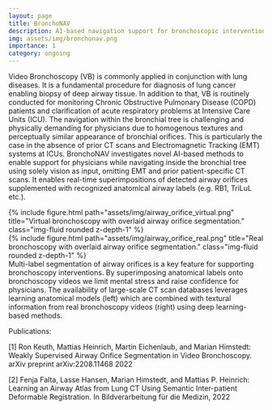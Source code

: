 ```yaml
---
layout: page
title: BronchoNAV
description: AI-based navigation support for bronchoscopic interventions 
img: assets/img/bronchonav.png
importance: 1
category: ongoing
---
```


Video Bronchoscopy (VB) is commonly applied in conjunction with lung diseases. It is a fundamental procedure for diagnosis of lung cancer enabling biopsy of deep airway tissue. In addition to that, VB is routinely conducted for monitoring Chronic Obstructive Pulmonary Disease (COPD) patients and clarification of acute respiratory problems at Intensive Care Units (ICU). The navigation within the bronchial tree is challenging and physically demanding for physicians due to homogenous textures and perceptually similar appearance of bronchial orifices. This is particularly the case in the absence of prior CT scans and Electromagnetic Tracking (EMT) systems at ICUs. BronchoNAV investigates novel AI-based methods to enable support for physicians while navigating inside the bronchial tree using solely vision as input, omitting EMT and prior patient-specific CT scans. It enables real-time superimpositions of detected airway orifices supplemented with recognized anatomical airway labels (e.g. RB1, TriLuL etc.). 

<div class="row justify-content-sm-center">
    <div class="col-sm-8 mt-3 mt-md-0">
        {% include figure.html path="assets/img/airway_orifice_virtual.png" title="Virtual bronchoscopy with overlaid airway orifice segmentation." class="img-fluid rounded z-depth-1" %}
    </div>
    <div class="col-sm-4 mt-3 mt-md-0">
        {% include figure.html path="assets/img/airway_orifice_real.png" title="Real bronchoscopy with overlaid airway orifice segmentation." class="img-fluid rounded z-depth-1" %}
    </div>
</div>
<div class="caption">
    Multi-label segmentation of airway orifices is a key feature for supporting bronchoscopy interventions. By superimposing anatomical labels onto bronchoscopy videos we limit mental stress and raise confidence for physicians. The availability of large-scale CT scan databases leverages learning anatomical models (left) which are combined with textural information from real bronchoscopy videos (right) using deep learning-based methods.  
</div>

Publications:

[1] Ron Keuth, Mattias Heinrich, Martin Eichenlaub, and Marian Himstedt: Weakly Supervised Airway Orifice Segmentation in Video Bronchoscopy. arXiv preprint arXiv:2208.11468 2022

[2] Fenja Falta, Lasse Hansen,  Marian Himstedt, and Mattias P. Heinrich: Learning an Airway Atlas from Lung CT Using Semantic Inter-patient Deformable Registration. In Bildverarbeitung für die Medizin, 2022
